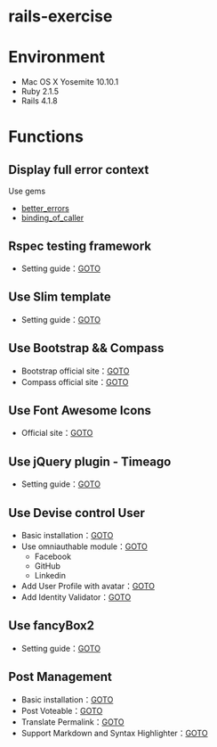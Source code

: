 rails-exercise
==============

# Environment

- Mac OS X Yosemite 10.10.1
- Ruby 2.1.5
- Rails 4.1.8

# Functions

## Display full error context

Use gems

- [better_errors](https://github.com/charliesome/better_errors)
- [binding_of_caller](https://github.com/banister/binding_of_caller)

## Rspec testing framework

- Setting guide：[GOTO](http://chouandy.logdown.com/posts/241718-configure-rspec-testing-environment)

## Use Slim template

- Setting guide：[GOTO](http://chouandy.logdown.com/posts/245563-from-the-haml-template-converted-to-slim)

## Use Bootstrap && Compass

- Bootstrap official site：[GOTO](http://getbootstrap.com/)
- Compass official site：[GOTO](http://compass-style.org/)

## Use Font Awesome Icons

- Official site：[GOTO](http://fortawesome.github.io/Font-Awesome/)

## Use jQuery plugin - Timeago

- Setting guide：[GOTO](http://chouandy.logdown.com/posts/244907-use-jquery-plugin-timeago)

## Use Devise control User

- Basic installation：[GOTO](http://chouandy.logdown.com/posts/245117-devise-part-1-basic-installation)
- Use omniauthable module：[GOTO](http://chouandy.logdown.com/posts/245192-devise-part-2-use-omniauthable-module)
    - Facebook
    - GitHub
    - Linkedin
- Add User Profile with avatar：[GOTO](http://chouandy.logdown.com/posts/245349-devise-part-3-add-user-profile-with-avatar)
- Add Identity Validator：[GOTO](http://chouandy.logdown.com/posts/245408-devise-part-4-add-identity-validator)

## Use fancyBox2

- Setting guide：[GOTO](http://chouandy.logdown.com/posts/245433-use-fancybox-2-in-ruby-on-rails)

## Post Management

- Basic installation：[GOTO](http://chouandy.logdown.com/posts/245442-post-management-part-1-basic-settings)
- Post Voteable：[GOTO](http://chouandy.logdown.com/posts/245918-post-management-part-2-vote-up-vote-down-post)
- Translate Permalink：[GOTO](http://chouandy.logdown.com/posts/246137-post-management-part-3-translate-permalink)
- Support Markdown and Syntax Highlighter：[GOTO](http://chouandy.logdown.com/posts/247401-post-management-part-4-support-markdown-and-syntax-highlighter)
